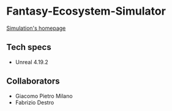 # Fantasy-Ecosystem-Simulator
[Simulation's homepage](https://emilianorizzo74.wixsite.com/ecosystem "Simulation's homepage")

## Tech specs
- Unreal 4.19.2

## Collaborators
- Giacomo Pietro Milano
- Fabrizio Destro
